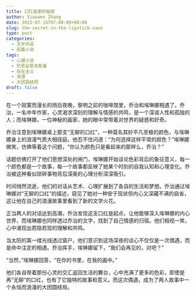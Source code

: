```yaml
---
title: 口红盒里的秘密
author: Xiaowen Zhang
date: 2022-07-16T07:00:00+08:00
slug: the-secret-in-the-lipstick-case
type: post
categories:
  - 文学作品
  - 短篇小说
tags:
  - 心理小说
  - 陀思妥耶夫斯基
  - 存在主义
  - 浪漫
  - 大团圆结局
draft: false
---
```


在一个寂寞而漫长的雨后夜晚，黎明之前的咖啡馆里，乔治和埃琳娜相遇了。乔治，一名中年作家，心灵渴求深刻的理解与情感的共鸣，是一个深谙人性和孤独的人；而埃琳娜，一位神秘的画家，她的眼中常带着对世界的疑惑和好奇。

乔治注意到埃琳娜桌上那支“无聊的口红”，一种莫名其妙平凡至极的颜色，与埃琳娜身上的浪漫气质大相径庭。他忍不住问道：“为何选择这样平常的颜色？”埃琳娜微笑，仿佛等着这个问题，“你认为颜色只是看起来的那样么，乔治？”

话题仿佛打开了他们思想深处的闸门，埃琳娜开始谈论色彩背后的象征意义，每一个颜色都是一个故事，每一个故事都反映了她某个时刻的自我认知和心理变化。乔治被这种看似琐碎事物背后深奥的心理分析深深吸引。

时间悄然流逝，他们的对话从艺术、心理扩展到了各自的生活和梦想。乔治通过埃琳娜对“无聊的口红”的描述，窥见了她对一种安于现状但内心又深藏不满的自省，这让他在自己的浪漫故事里看到了新的文学火花。

正当两人的对话达到高潮，乔治发现这支口红是起点，让他能够深入埃琳娜的内心世界，而埃琳娜也同样透过乔治的文字，找到了自己情感的归宿。他们相视一笑，心中涌现出若隐若现的理解和共鸣。

当太阳的第一缕光线透过窗户，他们意识到这场深夜的谈心不仅仅是一次偶遇，而是命中注定的相遇。乔治挥手，埃琳娜留下，“我们会再见的，对吧？”

“当然，”埃琳娜回答，“在你的书里，在我的画中。”

他们各自带着那份心灵的交汇返回生活的舞台，心中充满了更多的色彩，即使是再“无聊”的口红，也有了它独特的故事和意义。而这次偶遇，成为了两人故事中一个永恒而浪漫的大团圆结局。